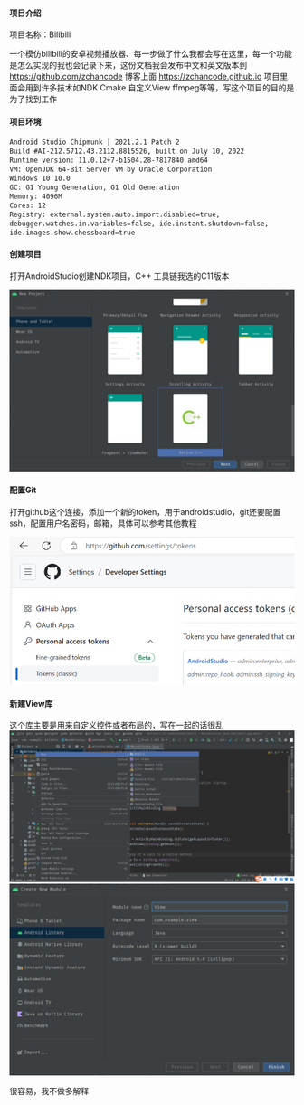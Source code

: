 #### 项目介绍

项目名称：Bilibili

一个模仿bilibili的安卓视频播放器、每一步做了什么我都会写在这里，每一个功能是怎么实现的我也会记录下来，这份文档我会发布中文和英文版本到
https://github.com/zchancode
博客上面
https://zchancode.github.io
项目里面会用到许多技术如NDK Cmake 自定义View ffmpeg等等，写这个项目的目的是为了找到工作

#### 项目环境
```
Android Studio Chipmunk | 2021.2.1 Patch 2
Build #AI-212.5712.43.2112.8815526, built on July 10, 2022
Runtime version: 11.0.12+7-b1504.28-7817840 amd64
VM: OpenJDK 64-Bit Server VM by Oracle Corporation
Windows 10 10.0
GC: G1 Young Generation, G1 Old Generation
Memory: 4096M
Cores: 12
Registry: external.system.auto.import.disabled=true, debugger.watches.in.variables=false, ide.instant.shutdown=false, ide.images.show.chessboard=true
```
#### 创建项目

打开AndroidStudio创建NDK项目，C++ 工具链我选的C11版本

![image-20230825154450049](README.assets/image-20230825154450049.png)

#### 配置Git

打开github这个连接，添加一个新的token，用于androidstudio，git还要配置ssh，配置用户名密码，邮箱，具体可以参考其他教程

![image-20230825155011420](README.assets/image-20230825155011420.png)

#### 新建View库

这个库主要是用来自定义控件或者布局的，写在一起的话很乱![image-20230825155325111](README.assets/image-20230825155325111.png)![image-20230825155400921](README.assets/image-20230825155400921.png)

很容易，我不做多解释
